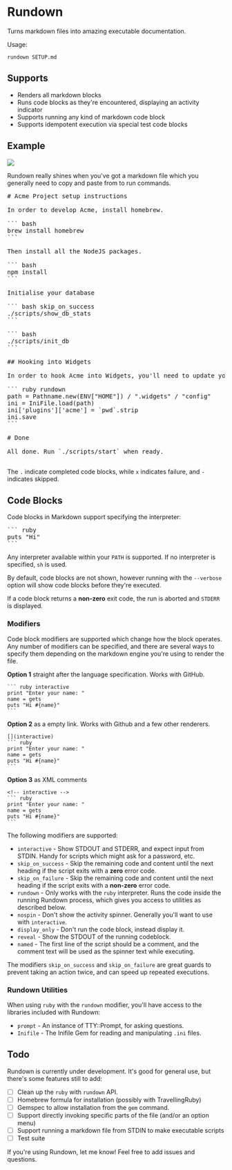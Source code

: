 # Rundown

Turns markdown files into amazing executable documentation.

Usage:

```
rundown SETUP.md
```

## Supports

* Renders all markdown blocks
* Runs code blocks as they're encountered, displaying an activity indicator
* Supports running any kind of markdown code block
* Supports idempotent execution via special test code blocks

## Example

<img src="https://github.com/elseano/rundown/raw/master/docs/runbook.gif">

Rundown really shines when you've got a markdown file which you generally need to copy and paste from to run commands.

<pre>
# Acme Project setup instructions

In order to develop Acme, install homebrew.

``` bash
brew install homebrew
```

Then install all the NodeJS packages.

``` bash
npm install
```

Initialise your database

``` bash skip_on_success
./scripts/show_db_stats
```

``` bash
./scripts/init_db
```

## Hooking into Widgets

In order to hook Acme into Widgets, you'll need to update your Widgets config file

``` ruby rundown
path = Pathname.new(ENV["HOME"]) / ".widgets" / "config"
ini = IniFile.load(path)
ini['plugins']['acme'] = `pwd`.strip
ini.save
```

# Done

All done. Run `./scripts/start` when ready.

</pre>

The `.` indicate completed code blocks, while `x` indicates failure, and `-` indicates skipped. 
 

## Code Blocks

Code blocks in Markdown support specifying the interpreter:

<pre>
``` ruby
puts "Hi"
```
</pre>

Any interpreter available within your `PATH` is supported. If no interpreter is specified, `sh` is used.

By default, code blocks are not shown, however running with the `--verbose` option will show code blocks before they're executed.

If a code block returns a **non-zero** exit code, the run is aborted and `STDERR` is displayed.

### Modifiers

Code block modifiers are supported which change how the block operates. Any number of modifiers can be specified, and there are several ways to specify them depending on the markdown engine you're using to render the file.

**Option 1** straight after the language specification. Works with GitHub.

    ``` ruby interactive
    print "Enter your name: "
    name = gets
    puts "Hi #{name}"
    ```

**Option 2** as a empty link. Works with Github and a few other renderers.

    [](interactive)
    ``` ruby
    print "Enter your name: "
    name = gets
    puts "Hi #{name}"
    ```

**Option 3** as XML comments

    <!-- interactive -->
    ``` ruby
    print "Enter your name: "
    name = gets
    puts "Hi #{name}"
    ```


The following modifiers are supported:

* `interactive` - Show STDOUT and STDERR, and expect input from STDIN. Handy for scripts which might ask for a password, etc.
* `skip_on_success` - Skip the remaining code and content until the next heading if the script exits with a **zero** error code.
* `skip_on_failure` - Skip the remaining code and content until the next heading if the script exits with a **non-zero** error code.
* `rundown` - Only works with the `ruby` interpreter. Runs the code inside the running Rundown process, which gives you access to utilities as described below.
* `nospin` - Don't show the activity spinner. Generally you'll want to use with `interactive`.
* `display_only` - Don't run the code block, instead display it.
* `reveal` - Show the STDOUT of the running codeblock.
* `named` - The first line of the script should be a comment, and the comment text will be used as the spinner text while executing.

The modifiers `skip_on_success` and `skip_on_failure` are great guards to prevent taking an action twice, and can speed up repeated executions.

### Rundown Utilities

When using `ruby` with the `rundown` modifier, you'll have access to the libraries included with Rundown:

* `prompt` - An instance of TTY::Prompt, for asking questions.
* `Inifile` - The Inifile Gem for reading and manipulating `.ini` files.


## Todo

Rundown is currently under development. It's good for general use, but there's some features still to add:

* [ ] Clean up the `ruby` with `rundown` API.
* [ ] Homebrew formula for installation (possibly with TravellingRuby)
* [ ] Gemspec to allow installation from the `gem` command.
* [ ] Support directly invoking specific parts of the file (and/or an option menu)
* [ ] Support running a markdown file from STDIN to make executable scripts
* [ ] Test suite

If you're using Rundown, let me know! Feel free to add issues and questions.